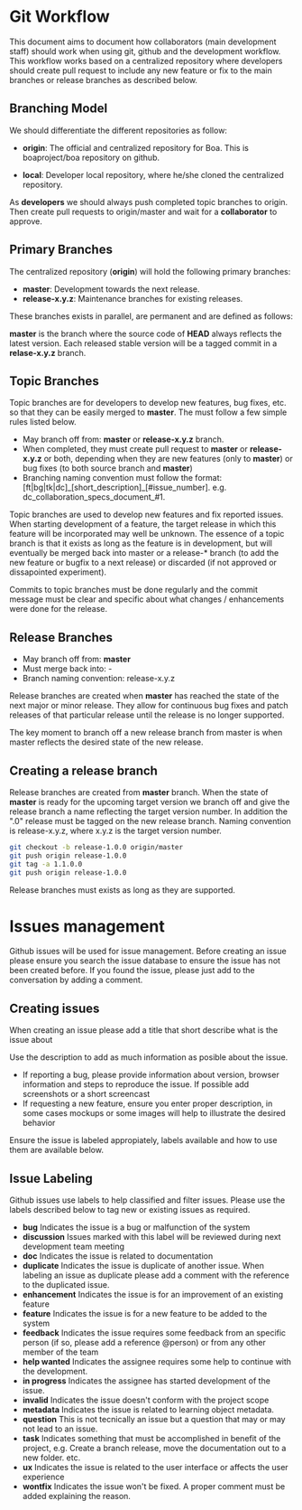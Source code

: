 # Git Workflow

This document aims to document how collaborators (main development staff) should work when using git, github and the development workflow. This workflow works based on a centralized repository where developers should create pull request to include any new feature or fix to the main branches or release branches as described below.

## Branching Model

We should differentiate the different repositories as follow:

* **origin**: The official and centralized repository for Boa. This is boaproject/boa repository on github.

* **local**: Developer local repository, where he/she cloned the centralized repository.

As **developers** we should always push completed topic branches to origin. Then create pull requests to origin/master and wait for a **collaborator** to approve.

## Primary Branches

The centralized repository (**origin**) will hold the following primary branches:

* **master**: Development towards the next release.
* **release-x.y.z**: Maintenance branches for existing releases.

These branches exists in parallel, are permanent and are defined as follows:

**master** is the branch where the source code of **HEAD** always reflects the latest version. Each released stable version will be a tagged commit in a **relase-x.y.z** branch.

## Topic Branches

Topic branches are for developers to develop new features, bug fixes, etc. so that they can be easily merged to **master**. The must follow a few simple rules listed below.

* May branch off from: **master** or **release-x.y.z** branch.
* When completed, they must create pull request to **master** or **release-x.y.z** or both, depending when they are new features (only to **master**) or bug fixes (to both source branch and **master**)
* Branching naming convention must follow the format: [ft|bg|tk|dc]\_[short_description]\_[#issue_number]. e.g. dc\_collaboration\_specs\_document\_#1. 

Topic branches are used to develop new features and fix reported issues. When starting development of a feature, the target release in which this feature will be incorporated may well be unknown. The essence of a topic branch is that it exists as long as the feature is in development, but will eventually be merged back into master or a release-* branch (to add the new feature or bugfix to a next release) or discarded (if not approved or dissapointed experiment).

Commits to topic branches must be done regularly and the commit message must be clear and specific about what changes / enhancements were done for the release.

## Release Branches

* May branch off from: **master**
* Must merge back into: -
* Branch naming convention: release-x.y.z

Release branches are created when **master** has reached the state of the next major or minor release. They allow for continuous bug fixes and patch releases of that particular release until the release is no longer supported.

The key moment to branch off a new release branch from master is when master reflects the desired state of the new release.

## Creating a release branch

Release branches are created from **master** branch. When the state of **master** is ready for the upcoming target version we branch off and give the release branch a name reflecting the target version number. In addition the ".0" release must be tagged on the new release branch. Naming convention is release-x.y.z, where x.y.z is the target version number.

```bash
git checkout -b release-1.0.0 origin/master
git push origin release-1.0.0
git tag -a 1.1.0.0
git push origin release-1.0.0
```

Release branches must exists as long as they are supported.

# Issues management

Github issues will be used for issue management. Before creating an issue please ensure you search the issue database to ensure the issue has not been created before. If you found the issue, please just add to the conversation by adding a comment.

## Creating issues

When creating an issue please add a title that short describe what is the issue about

Use the description to add as much information as posible about the issue. 

* If reporting a bug, please provide information about version, browser information and steps to reproduce the issue. If possible add screenshots or a short screencast
* If requesting a new feature, ensure you enter proper description, in some cases mockups or some images will help to illustrate the desired behavior 

Ensure the issue is labeled appropiately, labels available and how to use them are available below.

## Issue Labeling

Github issues use labels to help classified and filter issues. Please use the labels described below to tag new or existing issues as required.

* **bug** Indicates the issue is a bug or malfunction of the system
* **discussion** Issues marked with this label will be reviewed during next development team meeting 
* **doc** Indicates the issue is related to documentation
* **duplicate** Indicates the issue is duplicate of another issue. When labeling an issue as duplicate please add a comment with the reference to the duplicated issue.
* **enhancement** Indicates the issue is for an improvement of an existing feature
* **feature** Indicates the issue is for a new feature to be added to the system
* **feedback** Indicates the issue requires some feedback from an specific person (if so, please add a reference @person) or from any other member of the team
* **help wanted** Indicates the assignee requires some help to continue with the development.
* **in progress** Indicates the assignee has started development of the issue.
* **invalid** Indicates the issue doesn't conform with the project scope
* **metadata** Indicates the issue is related to learning object metadata.
* **question** This is not tecnically an issue but a question that may or may not lead to an issue.
* **task** Indicates something that must be accomplished in benefit of the project, e.g. Create a branch release, move the documentation out to a new folder. etc.
* **ux** Indicates the issue is related to the user interface or affects the user experience
* **wontfix** Indicates the issue won't be fixed. A proper comment must be added explaining the reason.

